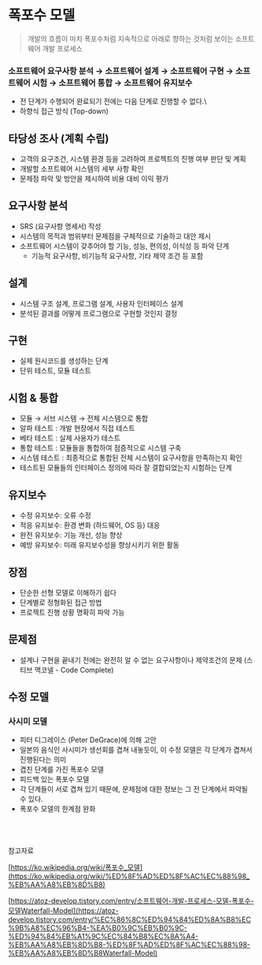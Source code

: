 # 폭포수 모델

> 개발의 흐름이 마치 폭포수처럼 지속적으로 아래로 향하는 것처럼 보이는 소프트웨어 개발 프로세스

### 소프트웨어 요구사항 분석 → 소프트웨어 설계 → 소프트웨어 구현 → 소프트웨어 시험 → 소프트웨어 통합 → 소프트웨어 유지보수

- 전 단계가 수행되어 완료되기 전에는 다음 단계로 진행할 수 없다.\
- 하향식 접근 방식 (Top-down)

## 타당성 조사 (계획 수립)

- 고객의 요구조건, 시스템 환경 등을 고려하여 프로젝트의 진행 여부 판단 및 계획
- 개발할 소프트웨어 시스템의 세부 사항 확인
- 문제점 파악 및 방안을 제시하여 비용 대비 이익 평가

## 요구사항 분석

- SRS (요구사항 명세서) 작성
- 시스템의 목적과 범위부터 문제점을 구체적으로 기술하고 대안 제시
- 소프트웨어 시스템이 갖추어야 할 기능, 성능, 편의성, 이식성 등 파악 단계
    - 기능적 요구사항, 비기능적 요구사항, 기타 제약 조건 등 포함

## 설계

- 시스템 구조 설계, 프로그램 설계, 사용자 인터페이스 설계
- 분석된 결과를 어떻게 프로그램으로 구현할 것인지 결정

## 구현

- 실제 원시코드를 생성하는 단계
- 단위 테스트, 모듈 테스트

## 시험 & 통합

- 모듈 → 서브 시스템 → 전체 시스템으로 통합
- 알파 테스트 : 개발 현장에서 직접 테스트
- 베타 테스트 : 실제 사용자가 테스트
- 통합 테스트 : 모듈들을 통합하여 점증적으로 시스템 구축
- 시스템 테스트 : 최종적으로 통합된 전체 시스템이 요구사항을 만족하는지 확인
- 테스트된 모듈들의 인터페이스 정의에  따라 잘 결합되었는지 시험하는 단계

## 유지보수

- 수정 유지보수: 오류 수정
- 적응 유지보수: 환경 변화 (하드웨어, OS 등) 대응
- 완전 유지보수: 기능 개선, 성능 향상
- 예방 유지보수: 미래 유지보수성을 향상시키기 위한 활동

## 장점

- 단순한 선형 모델로 이해하기 쉽다
- 단계별로 정형화된 접근 방법
- 프로젝트 진행 상황 명확히 파악 가능

## 문제점

- 설계나 구현을 끝내기 전에는 완전히 알 수 없는 요구사항이나 제약조건의 문제 (스티브 맥코넬 - Code Complete)

## 수정 모델

### 사시미 모델

- 피터 디그레이스 (Peter DeGrace)에 의해 고안
- 일본의 음식인 사시미가 생선회를 겹쳐 내놓듯이, 이 수정 모델은 각 단계가 겹쳐서 진행된다는 의미
- 겹친 단계를 가진 폭포수 모델
- 피드백 있는 폭포수 모델
- 각 단계들이 서로 겹쳐 있기 때문에, 문제점에 대한 정보는 그 전 단계에서 파악될 수 있다.
- 폭포수 모델의 한계점 완화

<br>
<br>
<br>
참고자료

[https://ko.wikipedia.org/wiki/폭포수_모델](https://ko.wikipedia.org/wiki/%ED%8F%AD%ED%8F%AC%EC%88%98_%EB%AA%A8%EB%8D%B8)

[https://atoz-develop.tistory.com/entry/소프트웨어-개발-프로세스-모델-폭포수-모델Waterfall-Model](https://atoz-develop.tistory.com/entry/%EC%86%8C%ED%94%84%ED%8A%B8%EC%9B%A8%EC%96%B4-%EA%B0%9C%EB%B0%9C-%ED%94%84%EB%A1%9C%EC%84%B8%EC%8A%A4-%EB%AA%A8%EB%8D%B8-%ED%8F%AD%ED%8F%AC%EC%88%98-%EB%AA%A8%EB%8D%B8Waterfall-Model)
